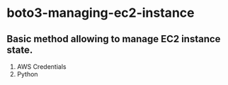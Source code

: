 # boto3-managing-ec2-instance

## Basic method allowing to manage EC2 instance state.

1. AWS Credentials
2. Python
